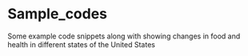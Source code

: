 # Sample_codes
Some example code snippets along with showing changes in food and health in different states of the United States 
